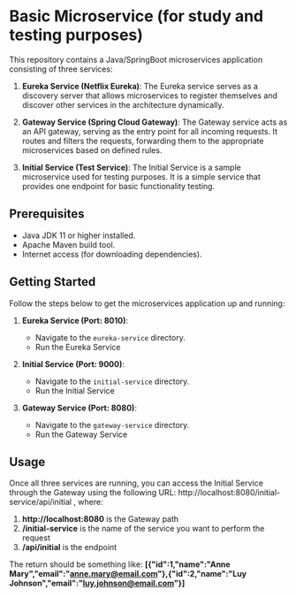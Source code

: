 # Basic Microservice (for study and testing purposes)

This repository contains a Java/SpringBoot microservices application consisting of three services:

1. **Eureka Service (Netflix Eureka)**: The Eureka service serves as a discovery server that allows microservices to register themselves and discover other services in the architecture dynamically.

2. **Gateway Service (Spring Cloud Gateway)**: The Gateway service acts as an API gateway, serving as the entry point for all incoming requests. It routes and filters the requests, forwarding them to the appropriate microservices based on defined rules.

3. **Initial Service (Test Service)**: The Initial Service is a sample microservice used for testing purposes. It is a simple service that provides one endpoint for basic functionality testing.

## Prerequisites

- Java JDK 11 or higher installed.
- Apache Maven build tool.
- Internet access (for downloading dependencies).

## Getting Started

Follow the steps below to get the microservices application up and running:

1. **Eureka Service (Port: 8010)**:

   - Navigate to the `eureka-service` directory.
   - Run the Eureka Service

2. **Initial Service (Port: 9000)**:

   - Navigate to the `initial-service` directory.
   - Run the Initial Service

3. **Gateway Service (Port: 8080)**:

   - Navigate to the `gateway-service` directory.
   - Run the Gateway Service

## Usage

Once all three services are running, you can access the Initial Service through the Gateway using the following URL: http://localhost:8080/initial-service/api/initial , where:
1. **http://localhost:8080** is the Gateway path
2. **/initial-service** is the name of the service you want to perform the request
3. **/api/initial** is the endpoint

The return should be something like:
**[{"id":1,"name":"Anne Mary","email":"anne.mary@email.com"},{"id":2,"name":"Luy Johnson","email":"luy.johnson@email.com"}]**
